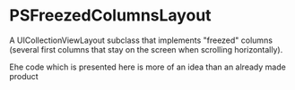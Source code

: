 PSFreezedColumnsLayout
======================

A UICollectionViewLayout subclass that implements "freezed" columns (several first columns that stay on the screen when scrolling horizontally).

Еhe code which is presented here is more of an idea than an already made product

